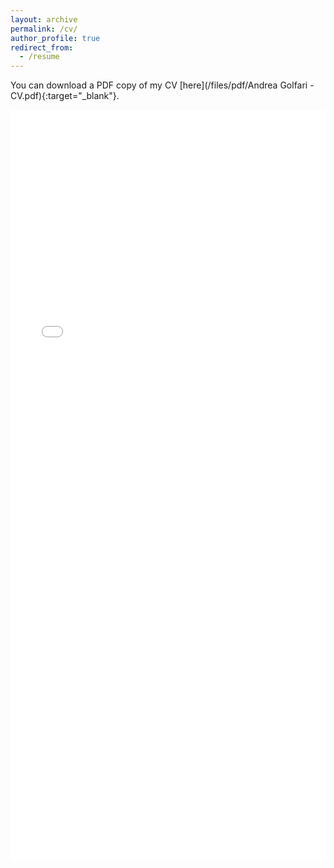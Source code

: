 ```yaml
---
layout: archive
permalink: /cv/
author_profile: true
redirect_from:
  - /resume
---
```


You can download a PDF copy of my CV [here](/files/pdf/Andrea Golfari - CV.pdf){:target="_blank"}.

<iframe src="/files/pdf/Andrea Golfari - CV.pdf" width="100%" height="1200" frameborder="no" border="0" marginwidth="0" marginheight="0"></iframe>

